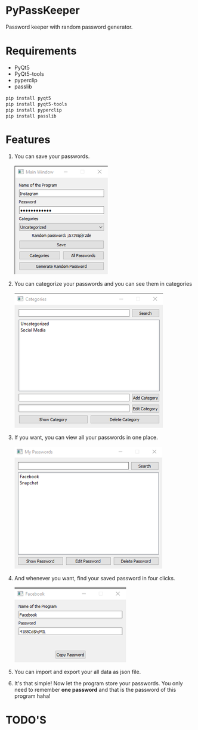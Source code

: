 # PyPassKeeper
Password keeper with random password generator.
# Requirements
- PyQt5
- PyQt5-tools
- pyperclip
- passlib
```
pip install pyqt5
pip install pyqt5-tools
pip install pyperclip
pip install passlib
```
# Features

1. You can save your passwords.
<br> <br>
![](/images/menu.png)

2. You can categorize your passwords and you can see them in categories
<br> <br>
![](/images/categories.png)

3. If you want, you can view all your passwords in one place.
<br> <br>
![](/images/image2.png)

4. And whenever you want, find your saved password in four clicks.
<br> <br>
![](/images/showpassword.png)

5. You can import and export your all data as json file.

6. It's that simple! Now let the program store your passwords. You only need to remember **one password** and that is the password of this program haha!

# TODO'S

